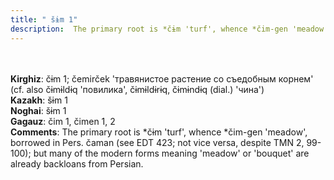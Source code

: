 ```yaml
---
title: " šɨm 1"
description:  The primary root is *čɨm 'turf', whence *čim-gen 'meadow', borrowed in Pers. čaman (see EDT 423; not vice versa, despite TMN 2, 99-100); but many of the modern forms meaning 'meadow' or 'bouquet' are already backloans from Persian.
---
```

<strong></strong><br><br>
<strong>Kirghiz</strong>:  čɨm 1; čemirček 'травянистое растение со съедобным корнем' (cf. also čɨmɨldɨq 'повилика', čɨmɨldɨrɨq, čɨmɨndɨq (dial.) 'чина')<br>
<strong>Kazakh</strong>:  šɨm 1<br>
<strong>Noghai</strong>:  šɨm 1<br>
<strong>Gagauz</strong>:  čim 1, čimen 1, 2<br>
<strong>Comments</strong>:  The primary root is *čɨm 'turf', whence *čim-gen 'meadow', borrowed in Pers. čaman (see EDT 423; not vice versa, despite TMN 2, 99-100); but many of the modern forms meaning 'meadow' or 'bouquet' are already backloans from Persian.<br>


